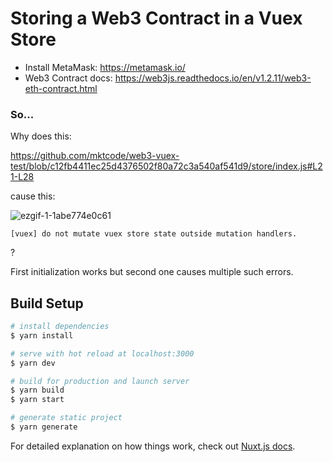 # Storing a Web3 Contract in a Vuex Store

- Install MetaMask: https://metamask.io/
- Web3 Contract docs: https://web3js.readthedocs.io/en/v1.2.11/web3-eth-contract.html

### So...

Why does this:

https://github.com/mktcode/web3-vuex-test/blob/c12fb4411ec25d4376502f80a72c3a540af541d9/store/index.js#L21-L28

cause this:

![ezgif-1-1abe774e0c61](https://user-images.githubusercontent.com/6792578/117126505-2196d000-ad9b-11eb-9142-8872a1d3b7dd.gif)

`[vuex] do not mutate vuex store state outside mutation handlers.`

?

First initialization works but second one causes multiple such errors.

## Build Setup

```bash
# install dependencies
$ yarn install

# serve with hot reload at localhost:3000
$ yarn dev

# build for production and launch server
$ yarn build
$ yarn start

# generate static project
$ yarn generate
```

For detailed explanation on how things work, check out [Nuxt.js docs](https://nuxtjs.org).
